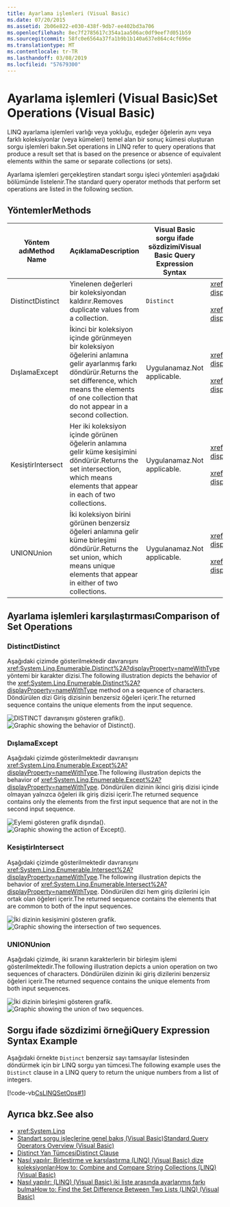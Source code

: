 ```yaml
---
title: Ayarlama işlemleri (Visual Basic)
ms.date: 07/20/2015
ms.assetid: 2b06e822-e030-438f-9db7-ee402bd3a706
ms.openlocfilehash: 8ec7f2785617c354a1aa506ac0df9eef7d051b59
ms.sourcegitcommit: 58fc0e6564a37fa1b9b1b140a637e864c4cf696e
ms.translationtype: MT
ms.contentlocale: tr-TR
ms.lasthandoff: 03/08/2019
ms.locfileid: "57679300"
---
```

# <a name="set-operations-visual-basic"></a><span data-ttu-id="e4947-102">Ayarlama işlemleri (Visual Basic)</span><span class="sxs-lookup"><span data-stu-id="e4947-102">Set Operations (Visual Basic)</span></span>
<span data-ttu-id="e4947-103">LINQ ayarlama işlemleri varlığı veya yokluğu, eşdeğer öğelerin aynı veya farklı koleksiyonlar (veya kümeleri) temel alan bir sonuç kümesi oluşturan sorgu işlemleri bakın.</span><span class="sxs-lookup"><span data-stu-id="e4947-103">Set operations in LINQ refer to query operations that produce a result set that is based on the presence or absence of equivalent elements within the same or separate collections (or sets).</span></span>  
  
 <span data-ttu-id="e4947-104">Ayarlama işlemleri gerçekleştiren standart sorgu işleci yöntemleri aşağıdaki bölümünde listelenir.</span><span class="sxs-lookup"><span data-stu-id="e4947-104">The standard query operator methods that perform set operations are listed in the following section.</span></span>  
  
## <a name="methods"></a><span data-ttu-id="e4947-105">Yöntemler</span><span class="sxs-lookup"><span data-stu-id="e4947-105">Methods</span></span>  
  
|<span data-ttu-id="e4947-106">Yöntem adı</span><span class="sxs-lookup"><span data-stu-id="e4947-106">Method Name</span></span>|<span data-ttu-id="e4947-107">Açıklama</span><span class="sxs-lookup"><span data-stu-id="e4947-107">Description</span></span>|<span data-ttu-id="e4947-108">Visual Basic sorgu ifade sözdizimi</span><span class="sxs-lookup"><span data-stu-id="e4947-108">Visual Basic Query Expression Syntax</span></span>|<span data-ttu-id="e4947-109">Daha fazla bilgi</span><span class="sxs-lookup"><span data-stu-id="e4947-109">More Information</span></span>|  
|-----------------|-----------------|------------------------------------------|----------------------|  
|<span data-ttu-id="e4947-110">Distinct</span><span class="sxs-lookup"><span data-stu-id="e4947-110">Distinct</span></span>|<span data-ttu-id="e4947-111">Yinelenen değerleri bir koleksiyondan kaldırır.</span><span class="sxs-lookup"><span data-stu-id="e4947-111">Removes duplicate values from a collection.</span></span>|`Distinct`|<xref:System.Linq.Enumerable.Distinct%2A?displayProperty=nameWithType><br /><br /> <xref:System.Linq.Queryable.Distinct%2A?displayProperty=nameWithType>|  
|<span data-ttu-id="e4947-112">Dışlama</span><span class="sxs-lookup"><span data-stu-id="e4947-112">Except</span></span>|<span data-ttu-id="e4947-113">İkinci bir koleksiyon içinde görünmeyen bir koleksiyon öğelerini anlamına gelir ayarlanmış farkı döndürür.</span><span class="sxs-lookup"><span data-stu-id="e4947-113">Returns the set difference, which means the elements of one collection that do not appear in a second collection.</span></span>|<span data-ttu-id="e4947-114">Uygulanamaz.</span><span class="sxs-lookup"><span data-stu-id="e4947-114">Not applicable.</span></span>|<xref:System.Linq.Enumerable.Except%2A?displayProperty=nameWithType><br /><br /> <xref:System.Linq.Queryable.Except%2A?displayProperty=nameWithType>|  
|<span data-ttu-id="e4947-115">Kesiştir</span><span class="sxs-lookup"><span data-stu-id="e4947-115">Intersect</span></span>|<span data-ttu-id="e4947-116">Her iki koleksiyon içinde görünen öğelerin anlamına gelir küme kesişimini döndürür.</span><span class="sxs-lookup"><span data-stu-id="e4947-116">Returns the set intersection, which means elements that appear in each of two collections.</span></span>|<span data-ttu-id="e4947-117">Uygulanamaz.</span><span class="sxs-lookup"><span data-stu-id="e4947-117">Not applicable.</span></span>|<xref:System.Linq.Enumerable.Intersect%2A?displayProperty=nameWithType><br /><br /> <xref:System.Linq.Queryable.Intersect%2A?displayProperty=nameWithType>|  
|<span data-ttu-id="e4947-118">UNION</span><span class="sxs-lookup"><span data-stu-id="e4947-118">Union</span></span>|<span data-ttu-id="e4947-119">İki koleksiyon birini görünen benzersiz öğeleri anlamına gelir küme birleşimi döndürür.</span><span class="sxs-lookup"><span data-stu-id="e4947-119">Returns the set union, which means unique elements that appear in either of two collections.</span></span>|<span data-ttu-id="e4947-120">Uygulanamaz.</span><span class="sxs-lookup"><span data-stu-id="e4947-120">Not applicable.</span></span>|<xref:System.Linq.Enumerable.Union%2A?displayProperty=nameWithType><br /><br /> <xref:System.Linq.Queryable.Union%2A?displayProperty=nameWithType>|  
  
## <a name="comparison-of-set-operations"></a><span data-ttu-id="e4947-121">Ayarlama işlemleri karşılaştırması</span><span class="sxs-lookup"><span data-stu-id="e4947-121">Comparison of Set Operations</span></span>  
  
### <a name="distinct"></a><span data-ttu-id="e4947-122">Distinct</span><span class="sxs-lookup"><span data-stu-id="e4947-122">Distinct</span></span>  
 <span data-ttu-id="e4947-123">Aşağıdaki çizimde gösterilmektedir davranışını <xref:System.Linq.Enumerable.Distinct%2A?displayProperty=nameWithType> yöntemi bir karakter dizisi.</span><span class="sxs-lookup"><span data-stu-id="e4947-123">The following illustration depicts the behavior of the <xref:System.Linq.Enumerable.Distinct%2A?displayProperty=nameWithType> method on a sequence of characters.</span></span> <span data-ttu-id="e4947-124">Döndürülen dizi Giriş dizisinin benzersiz öğeleri içerir.</span><span class="sxs-lookup"><span data-stu-id="e4947-124">The returned sequence contains the unique elements from the input sequence.</span></span>  
  
 <span data-ttu-id="e4947-125">![DISTINCT davranışını gösteren grafik&#40;&#41;. ](../../../../csharp/programming-guide/concepts/linq/media/distinct.png "Ayrı")</span><span class="sxs-lookup"><span data-stu-id="e4947-125">![Graphic showing the behavior of Distinct&#40;&#41;.](../../../../csharp/programming-guide/concepts/linq/media/distinct.png "Distinct")</span></span>  
  
### <a name="except"></a><span data-ttu-id="e4947-126">Dışlama</span><span class="sxs-lookup"><span data-stu-id="e4947-126">Except</span></span>  
 <span data-ttu-id="e4947-127">Aşağıdaki çizimde gösterilmektedir davranışını <xref:System.Linq.Enumerable.Except%2A?displayProperty=nameWithType>.</span><span class="sxs-lookup"><span data-stu-id="e4947-127">The following illustration depicts the behavior of <xref:System.Linq.Enumerable.Except%2A?displayProperty=nameWithType>.</span></span> <span data-ttu-id="e4947-128">Döndürülen dizinin ikinci giriş dizisi içinde olmayan yalnızca öğeleri ilk giriş dizisi içerir.</span><span class="sxs-lookup"><span data-stu-id="e4947-128">The returned sequence contains only the elements from the first input sequence that are not in the second input sequence.</span></span>  
  
 <span data-ttu-id="e4947-129">![Eylemi gösteren grafik dışında&#40;&#41;. ](./media/set-operations/except-behavior-graphic.png "Davranışını gösteren dışında.")</span><span class="sxs-lookup"><span data-stu-id="e4947-129">![Graphic showing the action of Except&#40;&#41;.](./media/set-operations/except-behavior-graphic.png "Shows the behavior of Except.")</span></span>  
  
### <a name="intersect"></a><span data-ttu-id="e4947-130">Kesiştir</span><span class="sxs-lookup"><span data-stu-id="e4947-130">Intersect</span></span>  
 <span data-ttu-id="e4947-131">Aşağıdaki çizimde gösterilmektedir davranışını <xref:System.Linq.Enumerable.Intersect%2A?displayProperty=nameWithType>.</span><span class="sxs-lookup"><span data-stu-id="e4947-131">The following illustration depicts the behavior of <xref:System.Linq.Enumerable.Intersect%2A?displayProperty=nameWithType>.</span></span> <span data-ttu-id="e4947-132">Döndürülen dizi hem giriş dizilerini için ortak olan öğeleri içerir.</span><span class="sxs-lookup"><span data-stu-id="e4947-132">The returned sequence contains the elements that are common to both of the input sequences.</span></span>  
  
 <span data-ttu-id="e4947-133">![İki dizinin kesişimini gösteren grafik. ](../../../../csharp/programming-guide/concepts/linq/media/intersect.png "Kesişen")</span><span class="sxs-lookup"><span data-stu-id="e4947-133">![Graphic showing the intersection of two sequences.](../../../../csharp/programming-guide/concepts/linq/media/intersect.png "Intersect")</span></span>  
  
### <a name="union"></a><span data-ttu-id="e4947-134">UNION</span><span class="sxs-lookup"><span data-stu-id="e4947-134">Union</span></span>  
 <span data-ttu-id="e4947-135">Aşağıdaki çizimde, iki sıranın karakterlerin bir birleşim işlemi gösterilmektedir.</span><span class="sxs-lookup"><span data-stu-id="e4947-135">The following illustration depicts a union operation on two sequences of characters.</span></span> <span data-ttu-id="e4947-136">Döndürülen dizinin iki giriş dizilerini benzersiz öğeleri içerir.</span><span class="sxs-lookup"><span data-stu-id="e4947-136">The returned sequence contains the unique elements from both input sequences.</span></span>  
  
 <span data-ttu-id="e4947-137">![İki dizinin birleşimi gösteren grafik. ](../../../../csharp/programming-guide/concepts/linq/media/union.png "Birleşim")</span><span class="sxs-lookup"><span data-stu-id="e4947-137">![Graphic showing the union of two sequences.](../../../../csharp/programming-guide/concepts/linq/media/union.png "Union")</span></span>  
  
## <a name="query-expression-syntax-example"></a><span data-ttu-id="e4947-138">Sorgu ifade sözdizimi örneği</span><span class="sxs-lookup"><span data-stu-id="e4947-138">Query Expression Syntax Example</span></span>  
 <span data-ttu-id="e4947-139">Aşağıdaki örnekte `Distinct` benzersiz sayı tamsayılar listesinden döndürmek için bir LINQ sorgu yan tümcesi.</span><span class="sxs-lookup"><span data-stu-id="e4947-139">The following example uses the `Distinct` clause in a LINQ query to return the unique numbers from a list of integers.</span></span>  
  
 [!code-vb[CsLINQSetOps#1](~/samples/snippets/visualbasic/VS_Snippets_VBCSharp/CsLINQSetOps/VB/setops.vb#1)]  
  
## <a name="see-also"></a><span data-ttu-id="e4947-140">Ayrıca bkz.</span><span class="sxs-lookup"><span data-stu-id="e4947-140">See also</span></span>
- <xref:System.Linq>
- [<span data-ttu-id="e4947-141">Standart sorgu işleçlerine genel bakış (Visual Basic)</span><span class="sxs-lookup"><span data-stu-id="e4947-141">Standard Query Operators Overview (Visual Basic)</span></span>](../../../../visual-basic/programming-guide/concepts/linq/standard-query-operators-overview.md)
- [<span data-ttu-id="e4947-142">Distinct Yan Tümcesi</span><span class="sxs-lookup"><span data-stu-id="e4947-142">Distinct Clause</span></span>](../../../../visual-basic/language-reference/queries/distinct-clause.md)
- [<span data-ttu-id="e4947-143">Nasıl yapılır: Birleştirme ve karşılaştırma (LINQ) (Visual Basic) dize koleksiyonları</span><span class="sxs-lookup"><span data-stu-id="e4947-143">How to: Combine and Compare String Collections (LINQ) (Visual Basic)</span></span>](../../../../visual-basic/programming-guide/concepts/linq/how-to-combine-and-compare-string-collections-linq.md)
- [<span data-ttu-id="e4947-144">Nasıl yapılır: (LINQ) (Visual Basic) iki liste arasında ayarlanmış farkı bulma</span><span class="sxs-lookup"><span data-stu-id="e4947-144">How to: Find the Set Difference Between Two Lists (LINQ) (Visual Basic)</span></span>](../../../../visual-basic/programming-guide/concepts/linq/how-to-find-the-set-difference-between-two-lists-linq.md)

